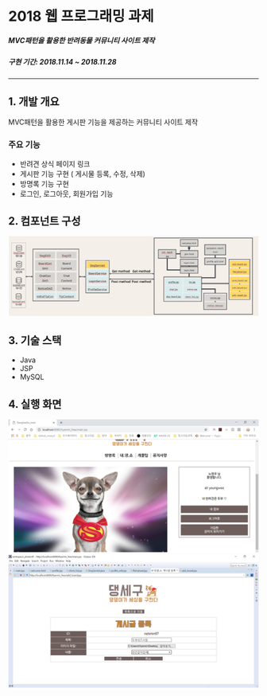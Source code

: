 # 2018 웹 프로그래밍 과제  

##### MVC패턴을 활용한 반려동물 커뮤니티 사이트 제작
##### 구현 기간: 2018.11.14 ~ 2018.11.28
-------------
## 1. 개발 개요

MVC패턴을 활용한 게시판 기능을 제공하는 커뮤니티 사이트 제작  

### 주요 기능

* 반려견 상식 페이지 링크  
* 게시판 기능 구현 ( 게시물 등록, 수정, 삭제)  
* 방명록 기능 구현  
* 로그인, 로그아웃, 회원가입 기능  

## 2. 컴포넌트 구성

![](component.PNG)

## 3. 기술 스택

* Java  
* JSP  
* MySQL  

## 4. 실행 화면

![](main.PNG)
![](board.PNG)
